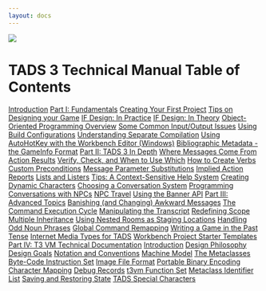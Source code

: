 ```yaml
---
layout: docs
---
```



<img src="topbar.jpg" data-border="0" />
  
  

# TADS 3 Technical Manual Table of Contents

  
  



<a href="intro.html" class="toc">Introduction</a>
<a href="fund.html" class="toc">Part I: Fundamentals</a>
<a href="t3start.html" class="toc">Creating Your First Project</a>
<a href="t3design.html" class="toc">Tips on Designing your Game</a>
<a href="t3des1.html" class="toc">IF Design: In Practice</a>
<a href="t3des2.html" class="toc">IF Design: In Theory</a>
<a href="t3oop.html" class="toc">Object-Oriented Programming Overview</a>
<a href="t3inout.html" class="toc">Some Common Input/Output Issues</a>
<a href="t3build_config.html" class="toc">Using Build Configurations</a>
<a href="t3inc.html" class="toc">Understanding Separate Compilation</a>
<a href="t3iautohot.html" class="toc">Using AutoHotKey with the Workbench
Editor (Windows)</a>
<a href="gameinfo.html" class="toc">Bibliographic Metadata - the GameInfo
Format</a>
<a href="depth.html" class="toc">Part II: TADS 3 In Depth</a>
<a href="t3messages.html" class="toc">Where Messages Come From</a>
<a href="t3res.html" class="toc">Action Results</a>
<a href="t3verchk.html" class="toc">Verify, Check, and When to Use
Which</a>
<a href="t3verb.html" class="toc">How to Create Verbs</a>
<a href="t3precond.html" class="toc">Custom Preconditions</a>
<a href="t3msg.html" class="toc">Message Parameter Substitutions</a>
<a href="t3imp_action.html" class="toc">Implied Action Reports</a>
<a href="t3lister.html" class="toc">Lists and Listers</a>
<a href="t3tips.html" class="toc">Tips: A Context-Sensitive Help
System</a>
<a href="t3actor.html" class="toc">Creating Dynamic Characters</a>
<a href="convbkg.html" class="toc">Choosing a Conversation System</a>
<a href="t3conv.html" class="toc">Programming Conversations with NPCs</a>
<a href="t3npcTravel.html" class="toc">NPC Travel</a>
<a href="t3banner.html" class="toc">Using the Banner API</a>
<a href="advtop.html" class="toc">Part III: Advanced Topics</a>
<a href="t3banish.html" class="toc">Banishing (and Changing) Awkward
Messages</a>
<a href="t3cycle.html" class="toc">The Command Execution Cycle</a>
<a href="t3transcript.html" class="toc">Manipulating the Transcript</a>
<a href="t3scope.html" class="toc">Redefining Scope</a>
<a href="t3mi.html" class="toc">Multiple Inheritance</a>
<a href="t3staging.html" class="toc">Using Nested Rooms as Staging
Locations</a>
<a href="t3odd_noun.html" class="toc">Handling Odd Noun Phrases</a>
<a href="t3globalremap.html" class="toc">Global Command Remapping</a>
<a href="t3past.html" class="toc">Writing a Game in the Past Tense</a>
<a href="mediatypes.html" class="toc">Internet Media Types for TADS</a>
<a href="t3projectStarters.html" class="toc">Workbench Project Starter
Templates</a>
<a href="t3spec.html" class="toc">Part IV: T3 VM Technical
Documentation</a>
<a href="t3spec/intro.html" class="toc">Introduction</a>
<a href="t3spec/philos.html" class="toc">Design Philosophy</a>
<a href="t3spec/goals.html" class="toc">Design Goals</a>
<a href="t3spec/notation.html" class="toc">Notation and Conventions</a>
<a href="t3spec/model.html" class="toc">Machine Model</a>
<a href="t3spec/metacl.html" class="toc">The Metaclasses</a>
<a href="t3spec/opcode.html" class="toc">Byte-Code Instruction Set</a>
<a href="t3spec/format.html" class="toc">Image File Format</a>
<a href="t3spec/bincode.html" class="toc">Portable Binary Encoding</a>
<a href="t3spec/charmap.html" class="toc">Character Mapping</a>
<a href="t3spec/debug.html" class="toc">Debug Records</a>
<a href="t3spec/fnset_t3.html" class="toc">t3vm Function Set</a>
<a href="t3spec/metalist.html" class="toc">Metaclass Identifier List</a>
<a href="t3spec/save.html" class="toc">Saving and Restoring State</a>
<a href="t3spec/tadsspch.html" class="toc">TADS Special Characters</a>




